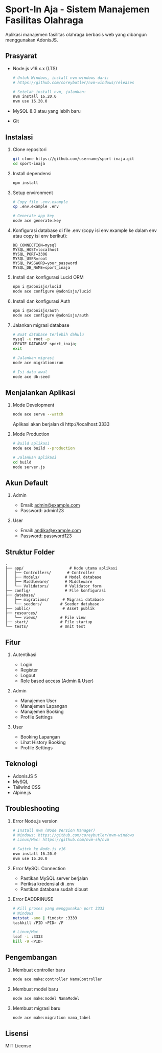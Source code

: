 # Sport-In Aja - Sistem Manajemen Fasilitas Olahraga

Aplikasi manajemen fasilitas olahraga berbasis web yang dibangun menggunakan AdonisJS.

## Prasyarat

- Node.js v16.x.x (LTS)
  ```bash
  # Untuk Windows, install nvm-windows dari:
  # https://github.com/coreybutler/nvm-windows/releases
  
  # Setelah install nvm, jalankan:
  nvm install 16.20.0
  nvm use 16.20.0
  ```

- MySQL 8.0 atau yang lebih baru
- Git

## Instalasi

1. Clone repositori
   ```bash
   git clone https://github.com/username/sport-inaja.git
   cd sport-inaja
   ```

2. Install dependensi
   ```bash
   npm install
   ```

3. Setup environment
   ```bash
   # Copy file .env.example
   cp .env.example .env
   
   # Generate app key
   node ace generate:key
   ```

4. Konfigurasi database di file .env (copy isi env.example ke dalam env atau copy isi env berikut):
   ```env
   DB_CONNECTION=mysql
   MYSQL_HOST=localhost
   MYSQL_PORT=3306
   MYSQL_USER=root
   MYSQL_PASSWORD=your_password
   MYSQL_DB_NAME=sport_inaja
   ```

5. Install dan konfigurasi Lucid ORM
   ```bash
   npm i @adonisjs/lucid
   node ace configure @adonisjs/lucid
   ```

6. Install dan konfigurasi Auth
   ```bash
   npm i @adonisjs/auth
   node ace configure @adonisjs/auth
   ```

7. Jalankan migrasi database
   ```bash
   # Buat database terlebih dahulu
   mysql -u root -p
   CREATE DATABASE sport_inaja;
   exit
   
   # Jalankan migrasi
   node ace migration:run
   
   # Isi data awal
   node ace db:seed
   ```

## Menjalankan Aplikasi

1. Mode Development
   ```bash
   node ace serve --watch
   ```
   Aplikasi akan berjalan di http://localhost:3333

2. Mode Production
   ```bash
   # Build aplikasi
   node ace build --production
   
   # Jalankan aplikasi
   cd build
   node server.js
   ```

## Akun Default

1. Admin
   - Email: admin@example.com
   - Password: admin123

2. User
   - Email: andika@example.com
   - Password: password123

## Struktur Folder

```
.
├── app/                    # Kode utama aplikasi
│   ├── Controllers/       # Controller
│   ├── Models/           # Model database
│   ├── Middleware/       # Middleware
│   └── Validators/       # Validator form
├── config/               # File konfigurasi
├── database/            
│   ├── migrations/      # Migrasi database
│   └── seeders/        # Seeder database
├── public/              # Asset publik
├── resources/
│   └── views/          # File view
├── start/              # File startup
└── tests/              # Unit test
```

## Fitur

1. Autentikasi
   - Login
   - Register
   - Logout
   - Role based access (Admin & User)

2. Admin
   - Manajemen User
   - Manajemen Lapangan
   - Manajemen Booking
   - Profile Settings

3. User
   - Booking Lapangan
   - Lihat History Booking
   - Profile Settings

## Teknologi

- AdonisJS 5
- MySQL
- Tailwind CSS
- Alpine.js

## Troubleshooting

1. Error Node.js version
   ```bash
   # Install nvm (Node Version Manager)
   # Windows: https://github.com/coreybutler/nvm-windows
   # Linux/Mac: https://github.com/nvm-sh/nvm
   
   # Switch ke Node.js v16
   nvm install 16.20.0
   nvm use 16.20.0
   ```

2. Error MySQL Connection
   - Pastikan MySQL server berjalan
   - Periksa kredensial di .env
   - Pastikan database sudah dibuat

3. Error EADDRINUSE
   ```bash
   # Kill proses yang menggunakan port 3333
   # Windows
   netstat -ano | findstr :3333
   taskkill /PID <PID> /F
   
   # Linux/Mac
   lsof -i :3333
   kill -9 <PID>
   ```

## Pengembangan

1. Membuat controller baru
   ```bash
   node ace make:controller NamaController
   ```

2. Membuat model baru
   ```bash
   node ace make:model NamaModel
   ```

3. Membuat migrasi baru
   ```bash
   node ace make:migration nama_tabel
   ```

## Lisensi

MIT License 